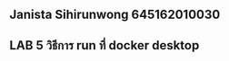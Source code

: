 ## Janista Sihirunwong 645162010030

## LAB 5 วิธีการ run ที่ docker desktop

<!-- <p>1. clone project จาก repository DPU_CT519_Lab4 ลงมาที่เครื่อง </p>
<p>2. cd ไปที่ DPU_CT519_Lab4/ ที่เก็บ docker-compose.yaml และ run คำสั่ง docker compose up -d </p>
<p>ดูที่ container จะได้ตามภาพ</p>
<img width="400px" height="200px" src="./img/container.png">
<p>3. docker ps เพื่อเช็คว่ามี containers 3 อัน start อยู่ใน lab4 คือ ctn_adminer, ctn_maria-db, ctn_php </p>
<img width="500px" height="50px" src="./img/dockerps.png">
<p>4. เปิด browser 127.0.0.1:8080 ต้องได้รูปตามภาพ</p>
<img width="200px" height="300px" src="./img/table.png">
<p>5. เปิด browser 127.0.0.1:8081 กรอกข้อมูลตามภาพ และกรอก Password: dbpassw0rd</p>
<img width="300px" height="200px" src="./img/loginAdminer.png">
<p>6. login เข้ามาจะได้รูปตามภาพข้างล่าง</p>
<img width="300px" height="200px" src="./img/adminer.png"> -->
